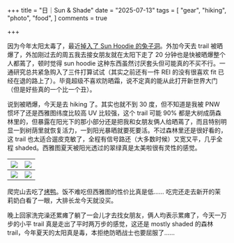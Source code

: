 +++
title = "日｜Sun & Shade"
date = "2025-07-13"
tags = [
    "gear",
    "hiking",
    "photo",
    "food",
]
comments = true

+++

因为今年太阳太毒了，最近[掉入了 Sun Hoodie 的兔子洞](https://t.me/mtfront/3958)。外加今天去 trail 被晒爆了，外加刚过去的周五我去接女朋友就在太阳下走了 20 分钟也是快被晒爆整个人都蔫了，顿时觉得 sun hoodie 这种东西虽然讨厌套头但可能真的不买不行。一通研究总共紧急购入了三件打算试试（其实之前还有一件 REI 的没有很喜欢 fit 已经在退的路上了）。毕竟超级不喜欢防晒霜，说不定真的能从此打开新世界大门（但是好些真的一个比一个丑）。

说到被晒爆，今天是去 hiking 了。其实也就不到 30 度，但不知道是我被 PNW 惯坏了还是西雅图纬度比较高 UV 比较强，这个 trail 可能 90% 都是大树成荫森林里的，但暴露在阳光下的那小部分还是把我和女朋友俩人给晒蔫了，而且特别明显一到树荫里就恢复活力，一到阳光暴晒就要死要活。不过森林里还是很好看的，这 trail 也太适合遛皮克敏了，全程有信号路还（大多数时候）又宽又平，几乎全程 shaded。西雅图夏天被阳光透过的翠绿真是太美啦很有灵性的感觉。

|![](https://media.douchi.space/douchi/media_attachments/files/114/849/753/583/355/563/original/76faea0867d6a57b.png)|![](https://media.douchi.space/douchi/media_attachments/files/114/849/762/097/744/449/original/39898251a1f45de5.png)|
|-|-|
|![](https://media.douchi.space/douchi/media_attachments/files/114/849/754/613/627/200/original/8d222e6361db6750.png)|![](https://media.douchi.space/douchi/media_attachments/files/114/849/756/019/750/293/original/e4de6cca700cdb37.png)|

爬完山去吃了[烤鸭](https://douchi.space/@mtfront/114850468295179581)。饭不难吃但西雅图的性价比真是低…… 吃完还走去新开的茉莉奶白看了一眼，大排长龙今天就没买。

晚上回家洗完澡还累瘫了躺了一会儿才去找女朋友，俩人均表示累瘫了，今天一万步的小平 trail 真是走出了平时两万步的感觉，这还是 mostly shaded 的森林 trail，今年夏天的太阳真是毒，本拒绝防晒战士也要屈服了…… 